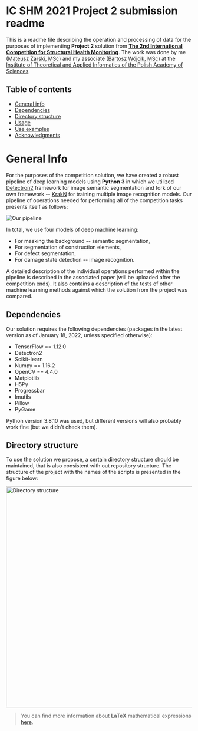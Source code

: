﻿# IC SHM 2021 Project 2 submission readme

This is a readme file describing the operation and processing of data for the purposes of implementing **Project 2** solution from [**The 2nd International Competition for Structural Health Monitoring**](https://sail.cive.uh.edu/ic-shm2021/). The work was done by me ([Mateusz Żarski, MSc](https://www.iitis.pl/en/node/3227)) and my associate ([Bartosz Wójcik, MSc](https://www.iitis.pl/en/person/bwojcik)) at the [Institute of Theoretical and Applied Informatics of the Polish Academy of Sciences](https://www.iitis.pl/en). 

##  Table of contents

* [General info](#general-info)
* [Dependencies](#dependencies)
* [Directory structure](#directory-structure)
* [Usage](#usage)
* [Use examples](#use-examples)
* [Acknowledgments](#acknowledgments)

# General Info

For the purposes of the competition solution, we have created a robust pipeline of deep learning models using **Python 3** in which we utilized [Detectron2](https://github.com/facebookresearch/detectron2) framework for image semantic segmentation and fork of our own framework -- [KrakN](https://github.com/MatZar01/KrakN) for training multiple image recognition models. Our pipeline of operations needed for performing all of the competition tasks presents itself as follows:

![Our pipeline](https://i.ibb.co/L5mQHVR/Fig7.png)

In total, we use four models of deep machine learning:

 - For masking the background -- semantic segmentation,
 - For segmentation of construction elements,
 - For defect segmentation,
 - For damage state detection -- image recognition.

A detailed description of the individual operations performed within the pipeline is described in the associated paper (will be uploaded after the competition ends). It also contains a description of the tests of other machine learning methods against which the solution from the project was compared.

## Dependencies

Our solution requires the following dependencies (packages in the latest version as of January 18, 2022, unless specified otherwise):

* TensorFlow == 1.12.0
* Detectron2
* Scikit-learn 
* Numpy == 1.16.2
* OpenCV == 4.4.0
* Matplotlib
* H5Py 
* Progressbar 
* Imutils 
* Pillow 
* PyGame 

Python version 3.8.10 was used, but different versions will also probably work fine (but we didn't check them).

## Directory structure

To use the solution we propose, a certain directory structure should be maintained, that is also consistent with out repository structure. The structure of the project with the names of the scripts is presented in the figure below:

<img src="https://i.ibb.co/MM9MdrM/Fig-repo.png" alt="Directory structure" width="600"/>


> You can find more information about **LaTeX** mathematical expressions [here](http://meta.math.stackexchange.com/questions/5020/mathjax-basic-tutorial-and-quick-reference).


